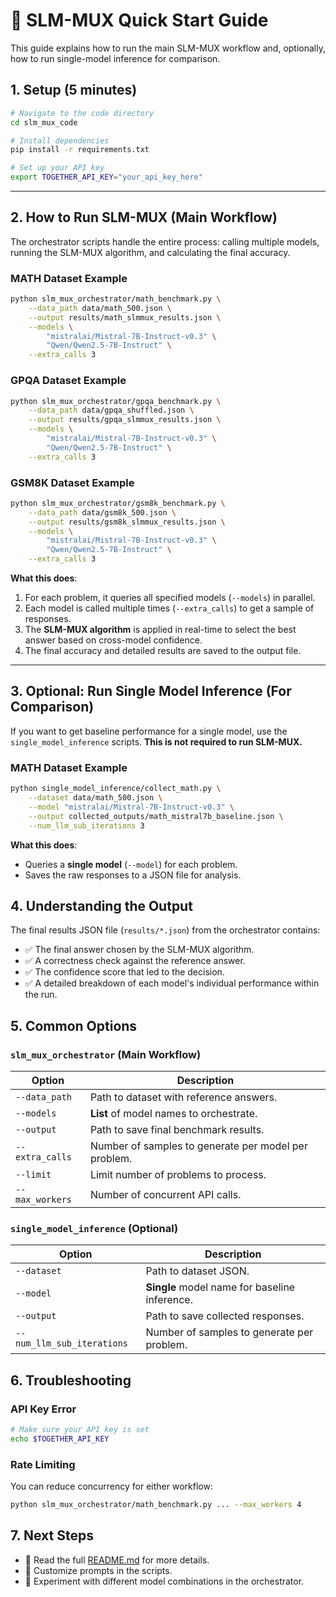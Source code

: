 # 🚀 SLM-MUX Quick Start Guide

This guide explains how to run the main SLM-MUX workflow and, optionally, how to run single-model inference for comparison.

## 1. Setup (5 minutes)

```bash
# Navigate to the code directory
cd slm_mux_code

# Install dependencies
pip install -r requirements.txt

# Set up your API key
export TOGETHER_API_KEY="your_api_key_here"
```

---

## 2. How to Run SLM-MUX (Main Workflow)

The orchestrator scripts handle the entire process: calling multiple models, running the SLM-MUX algorithm, and calculating the final accuracy.

### MATH Dataset Example
```bash
python slm_mux_orchestrator/math_benchmark.py \
    --data_path data/math_500.json \
    --output results/math_slmmux_results.json \
    --models \
        "mistralai/Mistral-7B-Instruct-v0.3" \
        "Qwen/Qwen2.5-7B-Instruct" \
    --extra_calls 3
```

### GPQA Dataset Example
```bash
python slm_mux_orchestrator/gpqa_benchmark.py \
    --data_path data/gpqa_shuffled.json \
    --output results/gpqa_slmmux_results.json \
    --models \
        "mistralai/Mistral-7B-Instruct-v0.3" \
        "Qwen/Qwen2.5-7B-Instruct" \
    --extra_calls 3
```

### GSM8K Dataset Example
```bash
python slm_mux_orchestrator/gsm8k_benchmark.py \
    --data_path data/gsm8k_500.json \
    --output results/gsm8k_slmmux_results.json \
    --models \
        "mistralai/Mistral-7B-Instruct-v0.3" \
        "Qwen/Qwen2.5-7B-Instruct" \
    --extra_calls 3
```

**What this does**:
1.  For each problem, it queries all specified models (`--models`) in parallel.
2.  Each model is called multiple times (`--extra_calls`) to get a sample of responses.
3.  The **SLM-MUX algorithm** is applied in real-time to select the best answer based on cross-model confidence.
4.  The final accuracy and detailed results are saved to the output file.

---

## 3. Optional: Run Single Model Inference (For Comparison)

If you want to get baseline performance for a single model, use the `single_model_inference` scripts. **This is not required to run SLM-MUX.**

### MATH Dataset Example
```bash
python single_model_inference/collect_math.py \
    --dataset data/math_500.json \
    --model "mistralai/Mistral-7B-Instruct-v0.3" \
    --output collected_outputs/math_mistral7b_baseline.json \
    --num_llm_sub_iterations 3
```

**What this does**:
-   Queries a **single model** (`--model`) for each problem.
-   Saves the raw responses to a JSON file for analysis.

## 4. Understanding the Output

The final results JSON file (`results/*.json`) from the orchestrator contains:
- ✅ The final answer chosen by the SLM-MUX algorithm.
- ✅ A correctness check against the reference answer.
- ✅ The confidence score that led to the decision.
- ✅ A detailed breakdown of each model's individual performance within the run.

## 5. Common Options

### `slm_mux_orchestrator` (Main Workflow)
| Option | Description |
|---|---|
| `--data_path` | Path to dataset with reference answers. |
| `--models` | **List** of model names to orchestrate. |
| `--output` | Path to save final benchmark results. |
| `--extra_calls` | Number of samples to generate per model per problem. |
| `--limit` | Limit number of problems to process. |
| `--max_workers` | Number of concurrent API calls. |

### `single_model_inference` (Optional)
| Option | Description |
|---|---|
| `--dataset` | Path to dataset JSON. |
| `--model` | **Single** model name for baseline inference. |
| `--output` | Path to save collected responses. |
| `--num_llm_sub_iterations` | Number of samples to generate per problem. |


## 6. Troubleshooting

### API Key Error
```bash
# Make sure your API key is set
echo $TOGETHER_API_KEY
```

### Rate Limiting
You can reduce concurrency for either workflow:
```bash
python slm_mux_orchestrator/math_benchmark.py ... --max_workers 4
```

## 7. Next Steps

- 📖 Read the full [README.md](README.md) for more details.
- 🔧 Customize prompts in the scripts.
- 🚀 Experiment with different model combinations in the orchestrator.
